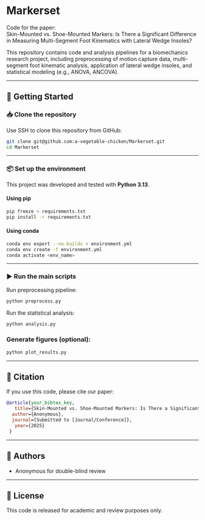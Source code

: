# Markerset

Code for the paper:  
Skin-Mounted vs. Shoe-Mounted Markers: Is There a Significant Difference in Measuring Multi-Segment Foot Kinematics with Lateral Wedge Insoles?  

This repository contains code and analysis pipelines for a biomechanics research project, including preprocessing of motion capture data, multi-segment foot kinematic analysis, application of lateral wedge insoles, and statistical modeling (e.g., ANOVA, ANCOVA).  

---

## 🔧 Getting Started

### 📥 Clone the repository
Use SSH to clone this repository from GitHub:  
```bash
git clone git@github.com:a-vegetable-chicken/Markerset.git
cd Markerset
```

---

### 📦 Set up the environment
This project was developed and tested with **Python 3.13**.  

#### Using pip
```bash
pip freeze > requirements.txt
pip install -r requirements.txt
```

#### Using conda
```bash
conda env export --no-builds > environment.yml
conda env create -f environment.yml
conda activate <env_name>
```

---

### ▶️ Run the main scripts
Run preprocessing pipeline:  
```bash
python preprocess.py
```  
Run the statistical analysis:  
```bash
python analysis.py
```  

### Generate figures (optional):  
```bash
python plot_results.py
```


---

## 📄 Citation
If you use this code, please cite our paper:   
```bibtex
@article{your_bibtex_key,
   title={Skin-Mounted vs. Shoe-Mounted Markers: Is There a Significant Difference in Measuring Multi-Segment Foot Kinematics with Lateral Wedge Insoles?},
  author={Anonymous},
  journal={Submitted to [Journal/Conference]},
   year={2025}
 }
```

---

## 👥 Authors
- Anonymous for double-blind review  

---

## 📄 License
This code is released for academic and review purposes only.  
